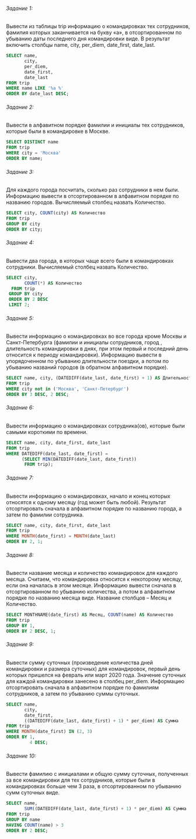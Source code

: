 ###### Задание 1:
Вывести из таблицы trip информацию о командировках тех сотрудников, фамилия которых заканчивается на букву «а», в отсортированном по убыванию даты последнего дня командировки виде. В результат включить столбцы name, city, per\_diem, date\_first, date\_last.
```sql
SELECT name,
       city,
       per_diem,
       date_first,
       date_last
FROM trip
WHERE name LIKE '%а %'
ORDER BY date_last DESC;
```
###### Задание 2:
Вывести в алфавитном порядке фамилии и инициалы тех сотрудников, которые были в командировке в Москве.
```sql
SELECT DISTINCT name
FROM trip
WHERE city = 'Москва'
ORDER BY name;
```
###### Задание 3:
Для каждого города посчитать, сколько раз сотрудники в нем были.  Информацию вывести в отсортированном в алфавитном порядке по названию городов. Вычисляемый столбец назвать Количество.
```sql
SELECT city, COUNT(city) AS Количество
FROM trip
GROUP BY city
ORDER BY city;
```
###### Задание 4:
Вывести два города, в которых чаще всего были в командировках сотрудники. Вычисляемый столбец назвать Количество.
```sql
SELECT city,
       COUNT(*) AS Количество
  FROM trip
 GROUP BY city
 ORDER BY 2 DESC
 LIMIT 2;
```
###### Задание 5:
Вывести информацию о командировках во все города кроме Москвы и Санкт-Петербурга (фамилии и инициалы сотрудников, город ,  длительность командировки в днях, при этом первый и последний день относится к периоду командировки). Информацию вывести в упорядоченном по убыванию длительности поездки, а потом по убыванию названий городов (в обратном алфавитном порядке).
```sql
SELECT name, city, (DATEDIFF(date_last, date_first) + 1) AS Длительность
FROM trip
WHERE city not in ('Москва', 'Санкт-Петербург')
ORDER BY 3 DESC, 2 DESC;
```
###### Задание 6:
Вывести информацию о командировках сотрудника(ов), которые были самыми короткими по времени.
```sql
SELECT name, city, date_first, date_last
FROM trip
WHERE DATEDIFF(date_last, date_first) = 
      (SELECT MIN(DATEDIFF(date_last, date_first)) 
       FROM trip);
```
###### Задание 7:
Вывести информацию о командировках, начало и конец которых относятся к одному месяцу (год может быть любой). Результат отсортировать сначала  в алфавитном порядке по названию города, а затем по фамилии сотрудника.
```sql
SELECT name, city, date_first, date_last
FROM trip
WHERE MONTH(date_first) = MONTH(date_last)
ORDER BY 2, 1;
```
###### Задание 8:
Вывести название месяца и количество командировок для каждого месяца. Считаем, что командировка относится к некоторому месяцу, если она началась в этом месяце. Информацию вывести сначала в отсортированном по убыванию количества, а потом в алфавитном порядке по названию месяца виде. Название столбцов – Месяц и Количество.
```sql
SELECT MONTHNAME(date_first) AS Месяц, COUNT(name) AS Количество
FROM trip
GROUP BY 1,
ORDER BY 2 DESC, 1;
```
###### Задание 9:
Вывести сумму суточных (произведение количества дней командировки и размера суточных) для командировок, первый день которых пришелся на февраль или март 2020 года. Значение суточных для каждой командировки занесено в столбец  per\_diem.  Информацию отсортировать сначала  в алфавитном порядке по фамилиям сотрудников, а затем по убыванию суммы суточных.
```sql
SELECT name,
       city,
       date_first,
       ((DATEDIFF(date_last, date_first) + 1) * per_diem) AS Сумма
FROM trip
WHERE MONTH(date_first) IN (2, 3)
ORDER BY 1,
         4 DESC;
```
###### Задание 10:
Вывести фамилию с инициалами и общую сумму суточных, полученных за все командировки для тех сотрудников, которые были в командировках больше чем 3 раза, в отсортированном по убыванию сумм суточных виде.
```sql
SELECT name,
       SUM((DATEDIFF(date_last, date_first) + 1) * per_diem) AS Сумма
FROM trip
GROUP BY name
HAVING COUNT(name) > 3
ORDER BY 2 DESC;
```